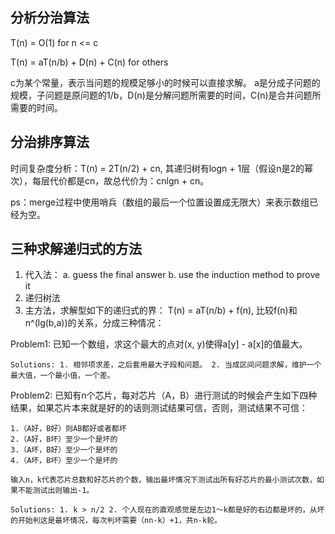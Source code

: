 ## 分析分治算法

T(n) = O(1)  for n <= c

T(n) = aT(n/b) + D(n) + C(n) for others

c为某个常量，表示当问题的规模足够小的时候可以直接求解。 a是分成子问题的规模，子问题是原问题的1/b，D(n)是分解问题所需要的时间，C(n)是合并问题所需要的时间。

## 分治排序算法

时间复杂度分析：T(n) = 2T(n/2) + cn, 其递归树有logn + 1层（假设n是2的幂次），每层代价都是cn，故总代价为：cnlgn + cn。

ps：merge过程中使用哨兵（数组的最后一个位置设置成无限大）来表示数组已经为空。

## 三种求解递归式的方法
1. 代入法： a. guess the final answer b. use the induction method to prove it
2. 递归树法
3. 主方法，求解型如下的递归式的界：
	T(n) = aT(n/b) + f(n), 比较f(n)和n^(lg(b,a))的关系，分成三种情况：

Problem1: 已知一个数组，求这个最大的点对(x, y)使得a[y] - a[x]的值最大。

	Solutions: 1. 相邻项求差，之后套用最大子段和问题。 2. 当成区间问题求解，维护一个最大值，一个最小值，一个差。

Problem2: 已知有n个芯片，每对芯片（A，B）进行测试的时候会产生如下四种结果，如果芯片本来就是好的的话则测试结果可信，否则，测试结果不可信：

	1.（A好，B好）则AB都好或者都坏 
	2.（A好，B坏）至少一个是坏的 
	3.（A坏，B好）至少一个是坏的
	4.（A坏，B坏）至少一个是坏的

	输入n，k代表芯片总数和好芯片的个数，输出最坏情况下测试出所有好芯片的最小测试次数，如果不能测试出则输出-1。

	Solutions: 1. k > n/2 2. 个人现在的直观感觉是左边1～k都是好的右边都是坏的，从坏的开始判这是最坏情况，每次判坏需要（nn-k）+1，共n-k轮。
